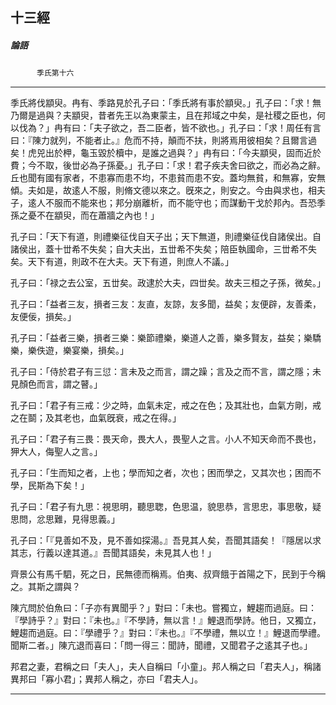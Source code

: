

## 十三經

##### 論語
　　　`季氏第十六`

* * *

季氏將伐顓臾。冉有、季路見於孔子曰：「季氏將有事於顓臾。」孔子曰：「求！無乃爾是過與？夫顓臾，昔者先王以為東蒙主，且在邦域之中矣，是社稷之臣也，何以伐為？」冉有曰：「夫子欲之，吾二臣者，皆不欲也。」孔子曰：「求！周任有言曰：『陳力就列，不能者止。』危而不持，顛而不扶，則將焉用彼相矣？且爾言過矣！虎兕出於柙，龜玉毀於櫝中，是誰之過與？」冉有曰：「今夫顓臾，固而近於費；今不取，後丗必為子孫憂。」孔子曰：「求！君子疾夫舍曰欲之，而必為之辭。丘也聞有國有家者，不患寡而患不均，不患貧而患不安。蓋均無貧，和無寡，安無傾。夫如是，故逺人不服，則脩文德以來之。旣來之，則安之。今由與求也，相夫子，逺人不服而不能來也；邦分崩離析，而不能守也；而謀動干戈於邦內。吾恐季孫之憂不在顓臾，而在蕭牆之內也！」

孔子曰：「天下有道，則禮樂征伐自天子出；天下無道，則禮樂征伐自諸侯出。自諸侯出，蓋十丗希不失矣；自大夫出，五丗希不失矣；陪臣執國命，三丗希不失矣。天下有道，則政不在大夫。天下有道，則庶人不議。」

孔子曰：「禄之去公室，五丗矣。政逮於大夫，四丗矣。故夫三桓之子孫，微矣。」

孔子曰：「益者三友，損者三友：友直，友諒，友多聞，益矣；友便辟，友善柔，友便佞，損矣。」

孔子曰：「益者三樂，損者三樂：樂節禮樂，樂道人之善，樂多賢友，益矣；樂驕樂，樂佚遊，樂宴樂，損矣。」

孔子曰：「侍於君子有三愆：言未及之而言，謂之躁；言及之而不言，謂之隱；未見顏色而言，謂之瞽。」

孔子曰：「君子有三戒：少之時，血氣未定，戒之在色；及其壯也，血氣方剛，戒之在鬬；及其老也，血氣旣衰，戒之在得。」

孔子曰：「君子有三畏：畏天命，畏大人，畏聖人之言。小人不知天命而不畏也，狎大人，侮聖人之言。」

孔子曰：「生而知之者，上也；學而知之者，次也；困而學之，又其次也；困而不學，民斯為下矣！」

孔子曰：「君子有九思：視思明，聽思聦，色思温，貌思恭，言思忠，事思敬，疑思問，忿思難，見得思義。」

孔子曰：「『見善如不及，見不善如探湯。』吾見其人矣，吾聞其語矣！『隱居以求其志，行義以達其道。』吾聞其語矣，未見其人也！」

齊景公有馬千駟，死之日，民無德而稱焉。伯夷、叔齊餓于首陽之下，民到于今稱之。其斯之謂與？

陳亢問於伯魚曰：「子亦有異聞乎？」對曰：「未也。嘗獨立，鯉趨而過庭。曰：『學詩乎？』對曰：『未也。』『不學詩，無以言！』鯉退而學詩。他日，又獨立，鯉趨而過庭。曰：『學禮乎？』對曰：『未也。』『不學禮，無以立！』鯉退而學禮。聞斯二者。」陳亢退而喜曰：「問一得三：聞詩，聞禮，又聞君子之逺其子也。」

邦君之妻，君稱之曰「夫人」，夫人自稱曰「小童」。邦人稱之曰「君夫人」，稱諸異邦曰「寡小君」；異邦人稱之，亦曰「君夫人」。

* * *


